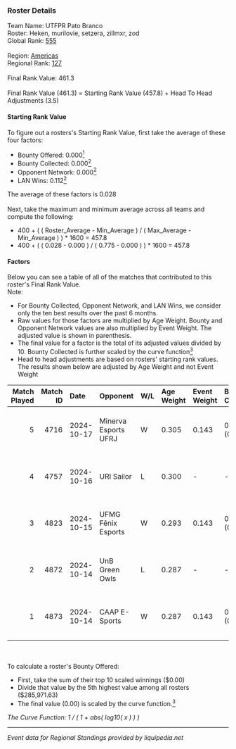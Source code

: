 ### Roster Details<br />
Team Name: UTFPR Pato Branco<br />
Roster: Heken, murilovie, setzera, zillmxr, zod<br />
Global Rank: [555](../../standings_global_2025_02_28.md)<br />
<br />
Region: [Americas]( ../../standings_americas_2025_02_28.md)<br />
Regional Rank: [127]( ../../standings_americas_2025_02_28.md)<br />
<br />
Final Rank Value:  461.3<br />
<br />
Final Rank Value (461.3) = Starting Rank Value (457.8) + Head To Head Adjustments (3.5)<br />

#### Starting Rank Value<br />
To figure out a rosters's Starting Rank Value, first take the average of these four factors:<br />
- Bounty Offered: 0.000[<sup>1</sup>](#table2)
- Bounty Collected: 0.000[<sup>2</sup>](#table1)
- Opponent Network: 0.000[<sup>2</sup>](#table1)
- LAN Wins: 0.112[<sup>2</sup>](#table1)

The average of these factors is 0.028<br />
<br />
Next, take the maximum and minimum average across all teams and compute the following:<br />
- 400 + ( ( Roster_Average - Min_Average ) / ( Max_Average - Min_Average ) ) * 1600 = 457.8
- 400 + ( ( 0.028 - 0.000 ) / ( 0.775 - 0.000 ) ) * 1600 = 457.8


#### Factors<br />
Below you can see a table of all of the matches that contributed to this roster's Final Rank Value.<br />
Note:<br />

- For Bounty Collected, Opponent Network, and LAN Wins, we consider only the ten best results over the past 6 months.
- Raw values for those factors are multiplied by Age Weight. Bounty and Opponent Network values are also multiplied by Event Weight. The adjusted value is shown in parenthesis.
- The final value for a factor is the total of its adjusted values divided by 10. Bounty Collected is further scaled by the curve function[<sup>3</sup>](#curveFunction)
- Head to head adjustments are based on rosters' starting rank values. The results shown below are adjusted by Age Weight and not Event Weight
<span id="table1"></span><br />


| Match Played | Match ID | Date       | Opponent             | W/L | Age Weight | Event Weight | Bounty Collected | Opponent Network | LAN Wins  | H2H Adj. | Roster                                  |
| -: | -: | :- | :- | :- | :- | :- | :- | :- | :- | -: | :- |
|            5 |     4716 | 2024-10-17 | Minerva Esports UFRJ | W   | 0.305      | 0.143        | 0.000 (0.000)    | 0.029 (0.001)    | 1 (0.305) |     4.53 | Heken, murilovie, setzera, zillmxr, zod |
|            4 |     4757 | 2024-10-16 | URI Sailor           | L   | 0.300      | -            | -                | -                | -         |    -4.43 | Heken, murilovie, setzera, zillmxr, zod |
|            3 |     4823 | 2024-10-15 | UFMG Fênix Esports   | W   | 0.293      | 0.143        | 0.000 (0.000)    | 0.015 (0.001)    | 1 (0.293) |     4.12 | Heken, murilovie, setzera, zillmxr, zod |
|            2 |     4872 | 2024-10-14 | UnB Green Owls       | L   | 0.287      | -            | -                | -                | -         |    -4.52 | Heken, murilovie, setzera, zillmxr, zod |
|            1 |     4873 | 2024-10-14 | CAAP E-Sports        | W   | 0.287      | 0.143        | 0.000 (0.000)    | 0.000 (0.000)    | 1 (0.287) |     3.78 | Heken, murilovie, setzera, zillmxr, zod |

<br />
<span id="table2"></span><br />
To calculate a roster's Bounty Offered:<br />

- First, take the sum of their top 10 scaled winnings ($0.00)
- Divide that value by the 5th highest value among all rosters ($285,971.63)
- The final value (0.00) is scaled by the curve function.[<sup>3</sup>](#curveFunction)

<span id="curveFunction"></span>_The Curve Function: 1 / ( 1 + abs( log10( x ) ) )_<br />

---
_Event data for Regional Standings provided by liquipedia.net_<br />
